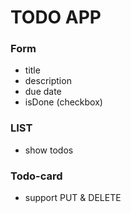 # TODO APP

### Form
- title
- description
- due date
- isDone (checkbox)

### LIST

- show todos

### Todo-card

- support PUT & DELETE